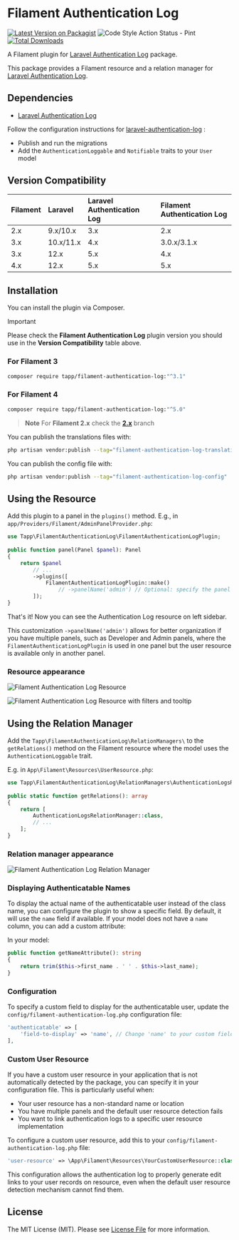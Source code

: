 # Filament Authentication Log

[![Latest Version on Packagist](https://img.shields.io/packagist/v/tapp/filament-authentication-log.svg?style=flat-square)](https://packagist.org/packages/tapp/filament-authentication-log)
![Code Style Action Status - Pint](https://github.com/TappNetwork/filament-authentication-log/actions/workflows/pint.yml/badge.svg)
[![Total Downloads](https://img.shields.io/packagist/dt/tapp/filament-authentication-log.svg?style=flat-square)](https://packagist.org/packages/tapp/filament-authentication-log)

A Filament plugin for [Laravel Authentication Log](https://github.com/rappasoft/laravel-authentication-log) package.

This package provides a Filament resource and a relation manager for [Laravel Authentication Log](https://github.com/rappasoft/laravel-authentication-log).

## Dependencies

- [Laravel Authentication Log](https://github.com/rappasoft/laravel-authentication-log)

Follow the configuration instructions for [laravel-authentication-log](https://rappasoft.com/docs/laravel-authentication-log/v1/start/configuration) :
- Publish and run the migrations
- Add the `AuthenticationLoggable` and `Notifiable` traits to your `User` model

## Version Compatibility

 Filament | Laravel   | Laravel Authentication Log   | Filament Authentication Log
:---------|:----------|:-----------------------------|:---------------------------
 2.x      | 9.x/10.x  | 3.x                          | 2.x
 3.x      | 10.x/11.x | 4.x                          | 3.0.x/3.1.x
 3.x      | 12.x      | 5.x                          | 4.x
 4.x      | 12.x      | 5.x                          | 5.x

## Installation

You can install the plugin via Composer.

> [!IMPORTANT]
> Please check the **Filament Authentication Log** plugin version you should use in the **Version Compatibility** table above.

### For Filament 3

```bash
composer require tapp/filament-authentication-log:"^3.1"
```

### For Filament 4

```bash
composer require tapp/filament-authentication-log:"^5.0"
```

> **Note** 
> For **Filament 2.x** check the **[2.x](https://github.com//TappNetwork/filament-authentication-log/tree/2.x)** branch

You can publish the translations files with:

```bash
php artisan vendor:publish --tag="filament-authentication-log-translations"
```

You can publish the config file with:

```bash
php artisan vendor:publish --tag="filament-authentication-log-config"
```

## Using the Resource

Add this plugin to a panel in the `plugins()` method. 
E.g., in `app/Providers/Filament/AdminPanelProvider.php`:

```php
use Tapp\FilamentAuthenticationLog\FilamentAuthenticationLogPlugin;
 
public function panel(Panel $panel): Panel
{
    return $panel
        // ...
        ->plugins([
            FilamentAuthenticationLogPlugin::make()
                // ->panelName('admin') // Optional: specify the panel name if needed
        ]);
}
```

That's it! Now you can see the Authentication Log resource on left sidebar.

This customization `->panelName('admin')` allows for better organization if you have multiple panels, such as Developer and Admin panels, where the `FilamentAuthenticationLogPlugin` is used in one panel but the user resource is available only in another panel.

### Resource appearance

![Filament Authentication Log Resource](https://raw.githubusercontent.com/TappNetwork/filament-authentication-log/main/docs/resource01.png)

![Filament Authentication Log Resource with filters and tooltip](https://raw.githubusercontent.com/TappNetwork/filament-authentication-log/main/docs/resource02.png)


## Using the Relation Manager

Add the `Tapp\FilamentAuthenticationLog\RelationManagers\` to the `getRelations()` method on the Filament resource where the model uses the `AuthenticationLoggable` trait.

E.g. in `App\Filament\Resources\UserResource.php`:

```php
use Tapp\FilamentAuthenticationLog\RelationManagers\AuthenticationLogsRelationManager;
 
public static function getRelations(): array
{
    return [
        AuthenticationLogsRelationManager::class,
        // ...
    ];
}
```

### Relation manager appearance

![Filament Authentication Log Relation Manager](https://raw.githubusercontent.com/TappNetwork/filament-authentication-log/main/docs/relation_manager.png)

### Displaying Authenticatable Names

To display the actual name of the authenticatable user instead of the class name, you can configure the plugin to show a specific field. By default, it will use the `name` field if available. If your model does not have a `name` column, you can add a custom attribute:

In your model:

```php
public function getNameAttribute(): string
{
    return trim($this->first_name . ' ' . $this->last_name);
}
```

### Configuration

To specify a custom field to display for the authenticatable user, update the `config/filament-authentication-log.php` configuration file:

```php
'authenticatable' => [
    'field-to-display' => 'name', // Change 'name' to your custom field if needed
],
```

### Custom User Resource

If you have a custom user resource in your application that is not automatically detected by the package, you can specify it in your configuration file. This is particularly useful when:

- Your user resource has a non-standard name or location
- You have multiple panels and the default user resource detection fails
- You want to link authentication logs to a specific user resource implementation

To configure a custom user resource, add this to your `config/filament-authentication-log.php` file:

```php
'user-resource' => \App\Filament\Resources\YourCustomUserResource::class,
```

This configuration allows the authentication log to properly generate edit links to your user records on resource, even when the default user resource detection mechanism cannot find them.

## License

The MIT License (MIT). Please see [License File](LICENSE.md) for more information.
